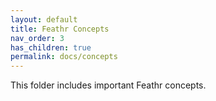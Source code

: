 ```yaml
---
layout: default
title: Feathr Concepts
nav_order: 3
has_children: true
permalink: docs/concepts
---
```


This folder includes important Feathr concepts.
